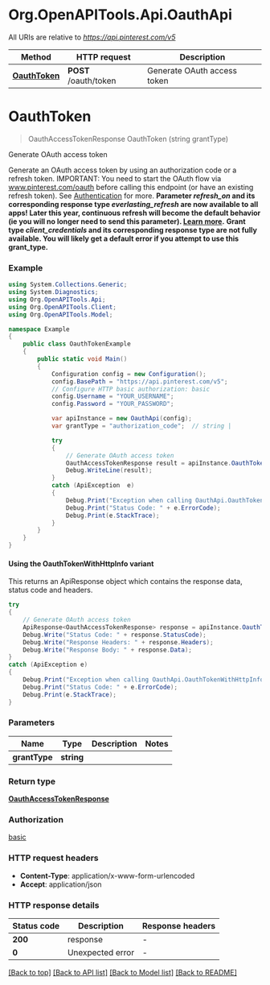 # Org.OpenAPITools.Api.OauthApi

All URIs are relative to *https://api.pinterest.com/v5*

| Method | HTTP request | Description |
|--------|--------------|-------------|
| [**OauthToken**](OauthApi.md#oauthtoken) | **POST** /oauth/token | Generate OAuth access token |

<a id="oauthtoken"></a>
# **OauthToken**
> OauthAccessTokenResponse OauthToken (string grantType)

Generate OAuth access token

Generate an OAuth access token by using an authorization code or a refresh token.  IMPORTANT: You need to start the OAuth flow via www.pinterest.com/oauth before calling this endpoint (or have an existing refresh token).  See <a href='/docs/getting-started/authentication-and-scopes/'>Authentication</a> for more.  <strong>Parameter <i>refresh_on</i> and its corresponding response type <i>everlasting_refresh</i> are now available to all apps! Later this year, continuous refresh will become the default behavior (ie you will no longer need to send this parameter). <a href='/docs/getting-started/beta-and-advanced-access/'>Learn more</a>.</strong>  <strong>Grant type <i>client_credentials</i> and its corresponding response type are not fully available. You will likely get a default error if you attempt to use this grant_type.</strong>

### Example
```csharp
using System.Collections.Generic;
using System.Diagnostics;
using Org.OpenAPITools.Api;
using Org.OpenAPITools.Client;
using Org.OpenAPITools.Model;

namespace Example
{
    public class OauthTokenExample
    {
        public static void Main()
        {
            Configuration config = new Configuration();
            config.BasePath = "https://api.pinterest.com/v5";
            // Configure HTTP basic authorization: basic
            config.Username = "YOUR_USERNAME";
            config.Password = "YOUR_PASSWORD";

            var apiInstance = new OauthApi(config);
            var grantType = "authorization_code";  // string | 

            try
            {
                // Generate OAuth access token
                OauthAccessTokenResponse result = apiInstance.OauthToken(grantType);
                Debug.WriteLine(result);
            }
            catch (ApiException  e)
            {
                Debug.Print("Exception when calling OauthApi.OauthToken: " + e.Message);
                Debug.Print("Status Code: " + e.ErrorCode);
                Debug.Print(e.StackTrace);
            }
        }
    }
}
```

#### Using the OauthTokenWithHttpInfo variant
This returns an ApiResponse object which contains the response data, status code and headers.

```csharp
try
{
    // Generate OAuth access token
    ApiResponse<OauthAccessTokenResponse> response = apiInstance.OauthTokenWithHttpInfo(grantType);
    Debug.Write("Status Code: " + response.StatusCode);
    Debug.Write("Response Headers: " + response.Headers);
    Debug.Write("Response Body: " + response.Data);
}
catch (ApiException e)
{
    Debug.Print("Exception when calling OauthApi.OauthTokenWithHttpInfo: " + e.Message);
    Debug.Print("Status Code: " + e.ErrorCode);
    Debug.Print(e.StackTrace);
}
```

### Parameters

| Name | Type | Description | Notes |
|------|------|-------------|-------|
| **grantType** | **string** |  |  |

### Return type

[**OauthAccessTokenResponse**](OauthAccessTokenResponse.md)

### Authorization

[basic](../README.md#basic)

### HTTP request headers

 - **Content-Type**: application/x-www-form-urlencoded
 - **Accept**: application/json


### HTTP response details
| Status code | Description | Response headers |
|-------------|-------------|------------------|
| **200** | response |  -  |
| **0** | Unexpected error |  -  |

[[Back to top]](#) [[Back to API list]](../README.md#documentation-for-api-endpoints) [[Back to Model list]](../README.md#documentation-for-models) [[Back to README]](../README.md)

